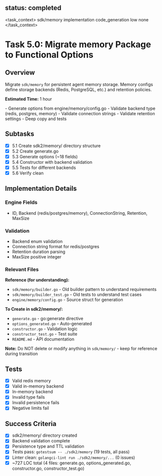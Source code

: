 ## status: completed

<task_context>
<domain>sdk/memory</domain>
<type>implementation</type>
<scope>code_generation</scope>
<complexity>low</complexity>
<dependencies>none</dependencies>
</task_context>

# Task 5.0: Migrate memory Package to Functional Options

## Overview

Migrate `sdk/memory` for persistent agent memory storage. Memory configs define storage backends (Redis, PostgreSQL, etc.) and retention policies.

**Estimated Time:** 1 hour

<requirements>
- Generate options from engine/memory/config.go
- Validate backend type (redis, postgres, memory)
- Validate connection strings
- Validate retention settings
- Deep copy and tests
</requirements>

## Subtasks

- [x] 5.1 Create sdk2/memory/ directory structure
- [x] 5.2 Create generate.go
- [x] 5.3 Generate options (~18 fields)
- [x] 5.4 Constructor with backend validation
- [x] 5.5 Tests for different backends
- [x] 5.6 Verify clean

## Implementation Details

### Engine Fields
- ID, Backend (redis/postgres/memory), ConnectionString, Retention, MaxSize

### Validation
- Backend enum validation
- Connection string format for redis/postgres
- Retention duration parsing
- MaxSize positive integer

### Relevant Files

**Reference (for understanding):**
- `sdk/memory/builder.go` - Old builder pattern to understand requirements
- `sdk/memory/builder_test.go` - Old tests to understand test cases
- `engine/memory/config.go` - Source struct for generation

**To Create in sdk2/memory/:**
- `generate.go` - go:generate directive
- `options_generated.go` - Auto-generated
- `constructor.go` - Validation logic
- `constructor_test.go` - Test suite
- `README.md` - API documentation

**Note:** Do NOT delete or modify anything in `sdk/memory/` - keep for reference during transition

## Tests
- [x] Valid redis memory
- [x] Valid in-memory backend
- [x] In-memory backend
- [x] Invalid type fails
- [x] Invalid persistence fails
- [x] Negative limits fail

## Success Criteria
- [x] sdk2/memory/ directory created
- [x] Backend validation complete
- [x] Persistence type and TTL validation
- [x] Tests pass: `gotestsum -- ./sdk2/memory` (19 tests, all pass)
- [x] Linter clean: `golangci-lint run ./sdk2/memory/...` (0 issues)
- [x] ~727 LOC total (4 files: generate.go, options_generated.go, constructor.go, constructor_test.go)
